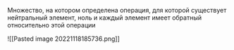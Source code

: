 Множество, на котором определена операция, для которой существует нейтральный элемент, ноль и каждый элемент имеет обратный относительно этой операции

![[Pasted image 20221118185736.png]]